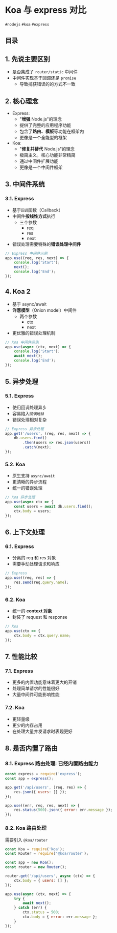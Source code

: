 
# Koa 与 express  对比

`#nodejs` `#koa` `#express` 


## 目录
<!-- toc -->
 ## 1. 先说主要区别 

- 是否集成了 `router/static` 中间件
- 中间件实现基于回调还是 `promise`
	- 导致捕获错误的的方式不一致

## 2. 核心理念

- Express:
	- "**增强** Node.js"的理念
	- 提供了完整的应用程序功能
	- 包含了**路由、模板**等功能在框架内
	- 更像是一个全能型的框架
- Koa:
	- "**修复并替代** Node.js"的理念
	- 极简主义，核心功能非常精简
	- 通过中间件扩展功能
	- 更像是一个中间件框架

## 3. 中间件系统

### 3.1. Express  

- 基于`回调`函数（Callback）
- 中间件**按线性方式**执行
	- 三个参数
		- req
		- res
		- next
- 错误处理需要特殊的**错误处理中间件**


```javascript hl:2
// Express 中间件示例
app.use((req, res, next) => {
    console.log('Start');
    next();
    console.log('End');
});
```

## 4. Koa 2 

- 基于 async/await
- **洋葱模型**（Onion model）中间件
	- 两个参数
		- ctx 
		- next
- 更优雅的错误处理机制

```javascript hl:2
// Koa 中间件示例
app.use(async (ctx, next) => {
    console.log('Start');
    await next();
    console.log('End');
});
```

## 5. 异步处理

### 5.1. Express

- 使用回调处理异步
- 容易陷入`回调地狱`
- 错误处理相对复杂

```javascript
// Express 异步处理
app.get('/users', (req, res, next) => {
    db.users.find()
        .then(users => res.json(users))
        .catch(next);
});
```

### 5.2. Koa

- 原生支持 `async/await`
- 更清晰的异步流程
- 统一的错误处理

```javascript
// Koa 异步处理
app.use(async ctx => {
    const users = await db.users.find();
    ctx.body = users;
});
```

## 6. 上下文处理

### 6.1. Express

- 分离的 req 和 res 对象
- 需要手动处理请求和响应

```javascript
// Express
app.use((req, res) => {
    res.send(req.query.name);
});
```

### 6.2. Koa

- 统一的 **context 对象**
- 封装了 request 和 response

```javascript
// Koa
app.use(ctx => {
    ctx.body = ctx.query.name;
});
```

## 7. 性能比较

### 7.1. Express

- 更多的内置功能意味着更大的开销
- 处理简单请求的性能很好
- 大量中间件可能影响性能

### 7.2. Koa

- 更轻量级
- 更少的内存占用
- 在处理大量并发请求时表现更好

## 8. 是否内置了路由

### 8.1. Express 路由处理: 已经内置路由能力

```javascript
const express = require('express');
const app = express();

app.get('/api/users', (req, res) => {
    res.json({ users: [] });
});

app.use((err, req, res, next) => {
    res.status(500).json({ error: err.message });
});
```

### 8.2. Koa 路由处理

需要引入 `@koa/router`

```javascript hl:2
const Koa = require('koa');
const Router = require('@koa/router');

const app = new Koa();
const router = new Router();

router.get('/api/users', async (ctx) => {
    ctx.body = { users: [] };
});

app.use(async (ctx, next) => {
    try {
        await next();
    } catch (err) {
        ctx.status = 500;
        ctx.body = { error: err.message };
    }
});
```
